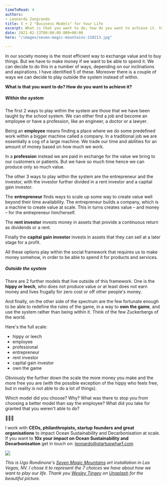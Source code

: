 ```yaml
---
timeToRead: 4
authors:
- Leonardo Zangrando
title: 5 + 2 "Business Models" for Your Life
excerpt: What is that you want to do; how do you want to achieve it. You have 7 choices...
date: 2021-02-13T00:00:00.000+00:00
hero: "/images/seven-magic-mountains-210213.jpg"

---
```

In our society money is the most efficient way to exchange value and to buy things. But we have to make money if we want to be able to spend it. We can decide to do this in a number of ways, depending on our inclinations and aspirations. I have identified 5 of these. Moreover there is a couple of ways we can decide to play outside the system instead of within.

**What is that you want to do? How do you want to achieve it?**

##### Within the system

The first 2 ways to play within the system are those that we have been taught by the school system. We can either find a job and become an employee or have a profession, like an engineer, a doctor or a lawyer.

Being an **employee** means finding a place where we do some predefined work within a bigger machine called a company. In a traditional job we are essentially a cog of a large machine. We trade our time and abilities for an amount of money based on how much we work.

In a **profession** instead we are paid in exchange for the value we bring to our customers or patients. But we have so much time hence we can produce only so much value.

The other 3 ways to play within the system are the entrepreneur and the investor, with the investor further divided in a rent investor and a capital gain investor.

The **entrepreneur** finds ways to scale up some way to create value well beyond their time availability. The entrepreneur builds a company, which is a machine to create value at scale. This in turns creates value – and money – for the entrepreneur him/herself.

The **rent investor** invests money in assets that provide a continuous return as dividends or a rent.

Finally the **capital gain investor** invests in assets that they can sell at a later stage for a profit.

All these options play within the social framework that requires us to make money somehow, in order to be able to spend it for products and services.

##### Outside the system

There are 2 further models that live outside of this framework. One is the **hippy or leech**, who does not produce value or at least does not earn money and lives frugally for zero cost or off other people's money.

And finally, on the other side of the spectrum are the few fortunate enough to be able to redefine the rules of the game, in a way to **own the game**, and use the system rather than being within it. Think of the few Zuckerbergs of the world.

Here's the full scale:

* hippy or leech
* employee
* professional
* entrepreneur
* rent investor
* capital gain investor
* own the game

Obviously the further down the scale the more money you make and the more free you are (with the possible exception of the hippy who feels free, but in reality is not able to do a lot of things).

Which model did you choose? Why? What was there to stop you from choosing a better model than say the employee? What did you take for granted that you weren't able to do?

🌊🌊🌊

I work with **CEOs, philanthropists, startup founders and great organisations** to impact Ocean Sustainability and Decarbonisation at scale. If you want to **10x your impact on Ocean Sustainability and Decarbonisation** get in touch on: [leonardo@startupwharf.com](mailto:leonardo@startupwharf.com)

![](/images/seven-magic-mountains-210213.jpg)

_This is Ugo Rondinone's_ [_Seven Magic Mountains_](http://sevenmagicmountains.com/) _art installation in Las Vegas, NV. I chose it to represent the 7 choices we have about how we want to play our life. Thank you_ [_Wesley Tingey_](https://unsplash.com/@wesleyphotography?utm_source=unsplash&utm_medium=referral&utm_content=creditCopyText) _on_ [_Unsplash_](https://unsplash.com/s/photos/seven-mountains?utm_source=unsplash&utm_medium=referral&utm_content=creditCopyText) _for the beautiful picture._